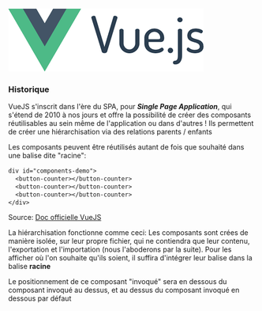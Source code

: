 ![alt text](./images/vuelogo.png)

### Historique

VueJS s'inscrit dans l'ère du SPA, pour **_Single Page Application_**, qui s'étend de 2010 à nos jours et offre la possibilité de créer des composants réutilisables au sein même de l'application ou dans d'autres !
Ils permettent de créer une hiérarchisation via des relations parents / enfants

Les composants peuvent être réutilisés autant de fois que souhaité dans une balise dite "racine":

```<
div id="components-demo">
  <button-counter></button-counter>
  <button-counter></button-counter>
  <button-counter></button-counter>
</div>
```

Source: [Doc officielle VueJS](https://fr.vuejs.org/v2/guide/components.html)

La hiérarchisation fonctionne comme ceci: Les composants sont crées de manière isolée, sur leur propre fichier, qui ne contiendra que leur contenu, l'exportation et l'importation (nous l'aboderons par la suite). Pour les afficher où l'on souhaite qu'ils soient, il suffira d'intégrer leur balise dans la balise **racine**

Le positionnement de ce composant "invoqué" sera en dessous du composant invoqué au dessus, et au dessus du composant invoqué en dessous par défaut
